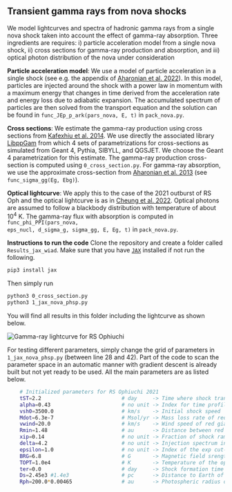 ## Transient gamma rays from nova shocks

We model lightcurves and spectra of hadronic gamma rays from a single nova shock taken into account the effect of gamma-ray absorption. Three ingredients are requires: i) particle acceleration model from a single nova shock, ii) cross sections for gamma-ray production and absorption, and iii) optical photon distribution of the nova under consideration  

**Particle acceleration model**: We use a model of particle acceleration in a single shock (see e.g. the appendix of [Aharonian et al. 2022](https://ui.adsabs.harvard.edu/abs/2022Sci...376...77H/abstract)). In this model, particles are injected around the shock with a power law in momentum with a maximum energy that changes in time derived from the acceleration rate and energy loss due to adiabatic expansion. The accumulated spectrum of particles are then solved from the transport equation and the solution can be found in <code>func_JEp_p_ark(pars_nova, E, t)</code> in <code>pack_nova.py</code>.     

**Cross sections**: We estimate the gamma-ray production using cross sections from [Kafexhiu et al. 2014](https://ui.adsabs.harvard.edu/abs/2014PhRvD..90l3014K/abstract). We use directly the associated library [LibppGam](https://github.com/ervinkafex/LibppGam/blob/main/Python/LibppGam.py) from which 4 sets of parametrizations for cross-sections as simulated from Geant 4, Pythia, SIBYLL, and QGSJET. We choose the Geant 4 parametrization for this estimate. The gamma-ray production cross-section is computed using <code>0_cross_section.py</code>. For gamma-ray absorption, we use the approximate cross-section from [Aharonian et al. 2013](https://ui.adsabs.harvard.edu/abs/2013SAAS...40.....A/abstract) (see <code>func_sigma_gg(Eg, Ebg)</code>).  

**Optical lightcurve**: We apply this to the case of the 2021 outburst of RS Oph and the optical lightcurve is as in [Cheung et al. 2022](https://ui.adsabs.harvard.edu/abs/2022ApJ...935...44C/abstract). Optical photons are assumed to follow a blackbody distribution with temperature of about 10<sup>4</sup> K. The gamma-ray flux with absorption is computed in <code>func_phi_PPI(pars_nova, eps_nucl, d_sigma_g, sigma_gg, E, Eg, t)</code> in <code>pack_nova.py</code>.

**Instructions to run the code** 
Clone the repository and create a folder called <code>Results_jax_wiad</code>. Make sure that you have [<code>JAX</code>](https://docs.jax.dev/en/latest/quickstart.html) installed if not run the following.
```sh
pip3 install jax
```

Then simply run
```sh
python3 0_cross_section.py
python3 1_jax_nova_phsp.py
```
You will find all results in this folder including the lightcurve as shown below. 

![Gamma-ray lightcurve for RS Ophiuchi](https://drive.google.com/uc?export=view&id=1KFCYB4k-Ir4q6RyQ78lLirGyJdv-I4u9)

For testing different parameters, simply change the grid of parameters in <code>1_jax_nova_phsp.py</code> (between line 28 and 42). Part of the code to scan the parameter space in an automatic manner with gradient descent is already built but not yet ready to be used. All the main parameters are as listed below.
```sh
    # Initialized parameters for RS Ophiuchi 2021  
    tST=2.2                          # day     -> Time where shock transition to Sedov-Taylor phase
    alpha=0.43                       # no unit -> Index for time profile of shock speed
    vsh0=3500.0                      # km/s    -> Initial shock speed
    Mdot=6.3e-7                      # Msol/yr -> Mass loss rate of red giant
    vwind=20.0                       # km/s    -> Wind speed of red giant
    Rmin=1.48                        # au      -> Distance between red giant and white dwarf
    xip=0.14                         # no unit -> Fraction of shock ram pressure converted into cosmic-ray energy
    delta=4.2                        # no unit -> Injection spectrum index
    epsilon=1.0                      # no unit -> Index of the exp cut-off for injection spectrum
    BRG=6.8                          # G       -> Magnetic field srength at the pole of red giant
    TOPT=1.0e4                       # K       -> Temperature of the optical photons 
    ter=0.0                          # day     -> Shock formation time
    Ds=2.45e3 #1.4e3                 # pc      -> Distance to Earth of the nova
    Rph=200.0*0.00465                # au      -> Photospheric radius of the nova
```

